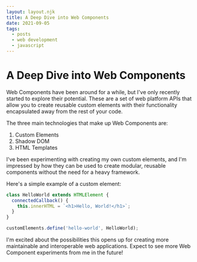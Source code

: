 ```yaml
---
layout: layout.njk
title: A Deep Dive into Web Components
date: 2021-09-05
tags: 
  - posts
  - web development
  - javascript
---
```


# A Deep Dive into Web Components

Web Components have been around for a while, but I've only recently started to explore their potential. These are a set of web platform APIs that allow you to create reusable custom elements with their functionality encapsulated away from the rest of your code.

The three main technologies that make up Web Components are:

1. Custom Elements
2. Shadow DOM
3. HTML Templates

I've been experimenting with creating my own custom elements, and I'm impressed by how they can be used to create modular, reusable components without the need for a heavy framework.

Here's a simple example of a custom element:

```javascript
class HelloWorld extends HTMLElement {
  connectedCallback() {
    this.innerHTML = `<h1>Hello, World!</h1>`;
  }
}

customElements.define('hello-world', HelloWorld);
```

I'm excited about the possibilities this opens up for creating more maintainable and interoperable web applications. Expect to see more Web Component experiments from me in the future!
